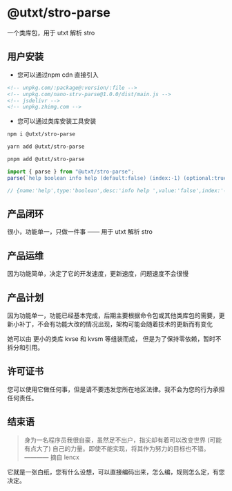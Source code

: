 # @utxt/stro-parse

一个类库包，用于 utxt 解析 stro

## 用户安装

- 您可以通过npm cdn 直接引入

```html
<!-- unpkg.com/:package@:version/:file -->
<!-- unpkg.com/nano-strv-parse@1.0.0/dist/main.js -->
<!-- jsdelivr -->
<!-- unpkg.zhimg.com -->
```

- 您可以通过类库安装工具安装

```bash
npm i @utxt/stro-parse
```

```bash
yarn add @utxt/stro-parse
```

```bash
pnpm add @utxt/stro-parse
```

```ts
import { parse } from "@utxt/stro-parse";
parse(`help boolean info help (default:false) (index:-1) (optional:true)`);

// {name:'help',type:'boolean',desc:'info help ',value:'false',index:'-1',optional:'true'}
```

## 产品闭环

很小，功能单一，只做一件事 —— 用于 utxt 解析 stro

## 产品运维

因为功能简单，决定了它的开发速度，更新速度，问题速度不会很慢

## 产品计划

因为功能单一，功能已经基本完成，后期主要根据命令包或其他类库包的需要，更新小补丁，不会有功能大改的情况出现，架构可能会随着技术的更新而有变化

她可以由 更小的类库 kvse 和 kvsm 等组装而成， 但是为了保持零依赖，暂时不拆分和引用。

## 许可证书

您可以使用它做任何事，但是请不要违发您所在地区法律。我不会为您的行为承担任何责任。

## 结束语

> 身为一名程序员我很自豪，虽然足不出户，指尖却有着可以改变世界 (可能有点大了) 自己的力量。即使不能实现，将其作为努力的目标也不错。———— 摘自 lencx

它就是一张白纸，您有什么设想，可以直接编码出来，怎么编，规则怎么定，有您决定。
